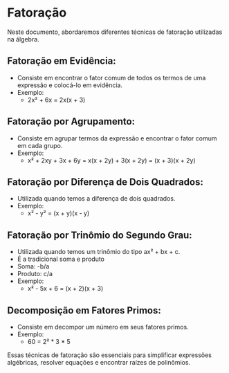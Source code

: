 # Fatoração

Neste documento, abordaremos diferentes técnicas de fatoração utilizadas na álgebra.

## Fatoração em Evidência:
- Consiste em encontrar o fator comum de todos os termos de uma expressão e colocá-lo em evidência.
- Exemplo: 
  - 2x² + 6x = 2x(x + 3)

## Fatoração por Agrupamento:
- Consiste em agrupar termos da expressão e encontrar o fator comum em cada grupo.
- Exemplo:
  - x² + 2xy + 3x + 6y = x(x + 2y) + 3(x + 2y) = (x + 3)(x + 2y)

## Fatoração por Diferença de Dois Quadrados:
- Utilizada quando temos a diferença de dois quadrados.
- Exemplo:
  - x² - y² = (x + y)(x - y)

## Fatoração por Trinômio do Segundo Grau:
- Utilizada quando temos um trinômio do tipo ax² + bx + c.
- É a tradicional soma e produto
- Soma: -b/a
- Produto: c/a
- Exemplo:
  - x² - 5x + 6 = (x + 2)(x + 3)

## Decomposição em Fatores Primos:
- Consiste em decompor um número em seus fatores primos.
- Exemplo:
  - 60 = 2² * 3 * 5

Essas técnicas de fatoração são essenciais para simplificar expressões algébricas, resolver equações e encontrar raízes de polinômios.
